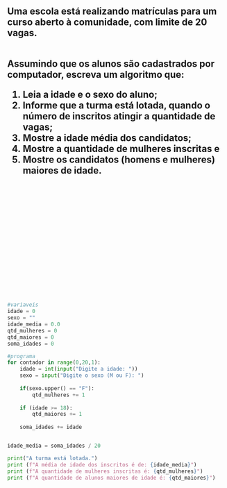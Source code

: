 <h2>
Uma escola está realizando matrículas para um curso aberto à comunidade, com limite de 20 vagas. </br></br>

Assumindo que os alunos são cadastrados por computador, escreva um algoritmo que:</br>
1. Leia a idade e o sexo do aluno; </br>
2. Informe que a turma está lotada, quando o número de inscritos atingir a quantidade de vagas;</br>
3. Mostre a idade média dos candidatos;</br>
4. Mostre a quantidade de mulheres inscritas e </br>
5. Mostre os candidatos (homens e mulheres) maiores de idade.
</h2>


</br>
</br>
</br>
</br>
</br>
</br>
</br>
</br>
</br>
</br>
</br>
</br>
</br>
</br>
</br>








```python
#variaveis
idade = 0
sexo = ""
idade_media = 0.0
qtd_mulheres = 0
qtd_maiores = 0
soma_idades = 0	

#programa
for contador in range(0,20,1):
    idade = int(input("Digite a idade: "))
    sexo = input("Digite o sexo (M ou F): ")
    
    if(sexo.upper() == "F"):
        qtd_mulheres += 1
    
    if (idade >= 18):
        qtd_maiores += 1
    
    soma_idades += idade


idade_media = soma_idades / 20

print("A turma está lotada.")
print (f"A média de idade dos inscritos é de: {idade_media}")
print (f"A quantidade de mulheres inscritas é: {qtd_mulheres}")
print (f"A quantidade de alunos maiores de idade é: {qtd_maiores}")
```
